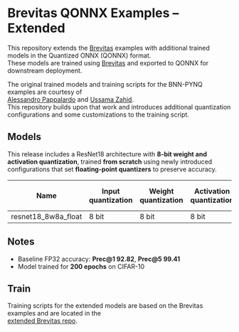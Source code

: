 # Brevitas QONNX Examples – Extended

This repository extends the [Brevitas](https://github.com/Xilinx/brevitas/tree/master/src/brevitas_examples/bnn_pynq) examples with additional trained models in the Quantized ONNX (QONNX) format.  
These models are trained using [Brevitas](https://github.com/Xilinx/brevitas) and exported to QONNX for downstream deployment.  

The original trained models and training scripts for the BNN-PYNQ examples are courtesy of  
[Alessandro Pappalardo](https://github.com/volcacius) and [Ussama Zahid](https://github.com/ussamazahid96).  
This repository builds upon that work and introduces additional quantization configurations and some customizations to the training script.  

## Models  

This release includes a ResNet18 architecture with **8-bit weight and activation quantization**, trained **from scratch** using newly introduced configurations that set **floating-point quantizers** to preserve accuracy.  

| Name                 | Input quantization | Weight quantization | Activation quantization | Dataset  | Top-1 accuracy (test) | Top-5 accuracy (test) | Top-1 accuracy (QONNX) |
|----------------------|--------------------|---------------------|-------------------------|----------|-----------------------|-----------------------|------------------------|
| resnet18_8w8a_float  | 8 bit              | 8 bit               | 8 bit                   | CIFAR10  | 93.09%                | 99.59%                | 93.09%                 |

## Notes  

- Baseline FP32 accuracy: **Prec@1 92.82**, **Prec@5 99.41**  
- Model trained for **200 epochs** on CIFAR-10  

## Train  

Training scripts for the extended models are based on the Brevitas examples and are located in the  
[extended Brevitas repo](https://github.com/nghielme/brevitas/tree/float_quant_exp/src/brevitas_examples/bnn_pynq). 
